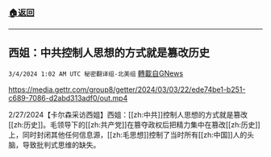 ###  [:house:返回](README.md)
---


## 西姐：中共控制人思想的方式就是篡改历史
`3/4/2024 1:02 AM UTC 秘密翻译组-北美组` [轉載自GNews](https://gnews.org/articles/2361840)


https://media.gettr.com/group8/getter/2024/03/03/22/ede74be1-b251-c689-7086-d2abd313adf0/out.mp4

2/27/2024【卡尔森采访西姐】西姐：[[zh:中共]]控制人思想的方式就是篡改[[zh:历史]]。毛领导下的[[zh:共产党]]在篡夺政权后把精力集中在篡改[[zh:历史]]上，同时封闭其他任何信息源，[[zh:毛思想]]控制了当时所有[[zh:中国]]人的头脑，导致批判式思维的缺失。
